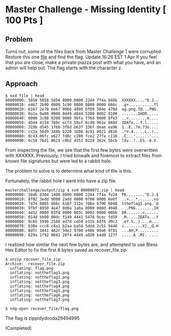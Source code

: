 # Master Challenge - Missing Identity [ 100 Pts ]

## Problem

Turns out, some of the files back from Master Challenge 1 were corrupted. Restore this one [file](./file) and find the flag. Update 16:26 EST 1 Apr If you feel that you are close, make a private piazza post with what you have, and an admin will help out. The flag starts with the character z.

## Approach

```
$ xxd file | head
00000000: 5858 5858 5858 0000 0800 2244 7f4a b48b  XXXXXX...."D.J..
00000010: e467 2b90 0000 1c90 0000 0800 0000 666c  .g+...........fl
00000020: 6167 2e70 6e67 0066 4099 bf89 504e 470d  ag.png.f@...PNG.
00000030: 0a1a 0a00 0000 0d49 4844 5200 0002 8100  .......IHDR.....
00000040: 0000 3c08 0200 0000 96fa f76d 0000 8fe3  ..<........m....
00000050: 4944 4154 789c ecfd 59af 6cd9 961e 868d  IDATx...Y.l.....
00000060: 319b d545 1fbb 3f6d b637 336f deae ea96  1..E..?m.73o....
00000070: cc2a 56d9 348b b220 1b86 4c91 8021 d816  .*V.4.. ..L..!..
00000080: 0c43 06fc e627 fd0c c280 fce2 27fa c110  .C...'......'...
00000090: 6c58 76d1 8621 c0b2 4553 022d 362e 56cb  lXv..!..ES.-6.V.
```

From inspecting the file, we see that the first few bytes were overwritten with XXXXXX.
Previously, I tried binwalk and foremost to extract files from known file signatures but were led to a rabbit hole.

The problem to solve is to determine what kind of file is this.

Fortunately, the rabbit hole I went into have a zip file. 

```
masterchallenge/output/zip $ xxd 00000072.zip | head
00000000: 504b 0304 1400 0000 0800 2244 7f4a fe24  PK........"D.J.$
00000010: 8f02 3edd 0000 2add 0000 0f00 0000 6e6f  ..>...*.......no
00000020: 7474 6865 666c 6167 312e 706e 6700 6040  ttheflag1.png.`@
00000030: 9fbf 8950 4e47 0d0a 1a0a 0000 000d 4948  ...PNG........IH
00000040: 4452 0000 03fd 0000 003c 0802 0000 00bb  DR.......<......
00000050: 014d bb00 00dc f149 4441 5478 9cec fd59  .M.....IDATx...Y
00000060: 8c65 5996 2586 ed7d ceb9 e31b 6df6 d9c3  .eY.%..}....m...
00000070: 638e ccc8 c8a1 b2aa ba58 5ddd 2c51 9448  c........X].,Q.H
00000080: 8dfc 1041 482c 50e2 9700 e98b 90a0 0f01  ...AH,P.........
00000090: 029a 1f92 0041 20f4 4d49 a020 b4d0 127f  .....A .MI. ....
```

I realized how similar the next few bytes are, and attempted to use Bless Hex Editor to fix the first 6 bytes saved as recover_file.zip

```
$ unzip recover_file.zip 
Archive:  recover_file.zip
  inflating: flag.png                
  inflating: nottheflag1.png         
  inflating: nottheflag2.png         
  inflating: nottheflag3.png         
  inflating: nottheflag4.png         
  inflating: nottheflag5.png         
  inflating: nottheflag6.png         
  inflating: nottheflag7.png

$ xdg-open recover_file/flag.png
```

The flag is zippidydooda29494995

(Completed)




